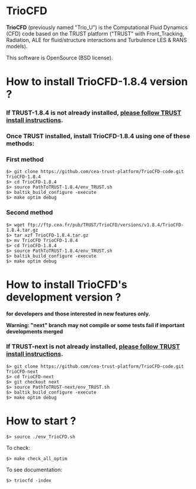 
# TrioCFD

**TrioCFD** (previously named "Trio_U") is the Computational Fluid Dynamics (CFD) code
based on the TRUST platform ("TRUST" with Front_Tracking, Radiation, ALE for fluid/structure interactions and Turbulence LES & RANS models).

This software is OpenSource (BSD license).



# **How to install TrioCFD-1.8.4 version ?**

### If TRUST-1.8.4 is not already installed, [please follow TRUST install instructions](https://github.com/cea-trust-platform/trust-code#readme).

### Once TRUST installed, install TrioCFD-1.8.4 using one of these methods:

### **First method**

    $> git clone https://github.com/cea-trust-platform/TrioCFD-code.git TrioCFD-1.8.4
    $> cd TrioCFD-1.8.4
    $> source PathToTRUST-1.8.4/env_TRUST.sh
    $> baltik_build_configure -execute
    $> make optim debug

### **Second method**

    $> wget ftp://ftp.cea.fr/pub/TRUST/TrioCFD/versions/v1.8.4/TrioCFD-1.8.4.tar.gz
    $> tar xzf TrioCFD-1.8.4.tar.gz
    $> mv TrioCFD TrioCFD-1.8.4
    $> cd TrioCFD-1.8.4
    $> source PathToTRUST-1.8.4/env_TRUST.sh
    $> baltik_build_configure -execute
    $> make optim debug

# **How to install TrioCFD's development version ?**
**for developers and those interested in new features only.**

**Warning: "next" branch may not compile or some tests fail if important developments merged**

### If TRUST-next is not already installed, [please follow TRUST install instructions](https://github.com/cea-trust-platform/trust-code/tree/next#readme).

    $> git clone https://github.com/cea-trust-platform/TrioCFD-code.git TrioCFD-next
    $> cd TrioCFD-next
    $> git checkout next
    $> source PathToTRUST-next/env_TRUST.sh
    $> baltik_build_configure -execute
    $> make optim debug

# **How to start ?**

    $> source ./env_TrioCFD.sh

To check:

    $> make check_all_optim

To see documentation:

    $> triocfd -index
